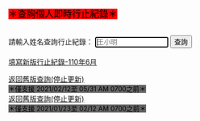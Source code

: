 <html>
<head>
<meta charset="UTF-8" />
<script type="text/javascript">
</script>
</head>
<body>
<font size="4" color="#000000" style= "background:#FF0000">＊查詢個人即時行止紀錄＊</font><br><br>
  
請輸入姓名查詢行止紀錄：
<input type="text" id="name" placeholder="王小明" size="15" autofocus/>
<input type="button" name="list" value="查詢" onclick="result();"> <!--  all.js -->
<br><br>
<a href="https://forms.gle/u6RCodiUEcwPLVFy6">填寫新版行止紀錄-110年6月</a><br>


<a href="https://admingio.github.io/list">返回舊版查詢(停止更新)</a><br>
<font size="2" color="#000000" style= "background:#666666">＊僅支援 2021/02/12至 05/31 AM 0700之前＊</font><br>
<a href="https://admingio.github.io/old">返回舊版查詢(停止更新)</a><br>
<font size="2" color="#000000" style= "background:#666666">＊僅支援 2021/01/23至 02/12 AM 0700之前＊</font><br><br>
<font size="1"><span id="result"></span></font><br>
<script src="./m6.js"></script>

</body>
</html>

